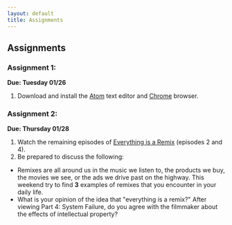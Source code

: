 ```yaml
---
layout: default
title: Assignments
---
```


## Assignments

### Assignment 1:

**Due: Tuesday 01/26**

1. Download and install the [Atom](https://atom.io/) text editor and [Chrome](https://www.google.com/intl/en/chrome/browser/desktop/index.html) browser.

### Assignment 2:
**Due: Thursday 01/28**

1. Watch the remaining episodes of [Everything is a Remix](http://everythingisaremix.info/watch-the-series/) (episodes 2 and 4).
2. Be prepared to discuss the following:
  - Remixes are all around us in the music we listen to, the products we buy, the movies we see, or the ads we drive past on the highway. This weekend try to find **3** examples of remixes that you encounter in your daily life.
  - What is your opinion of the idea that "everything is a remix?" After viewing Part 4: System Failure, do you agree with the filmmaker about the effects of intellectual property?

